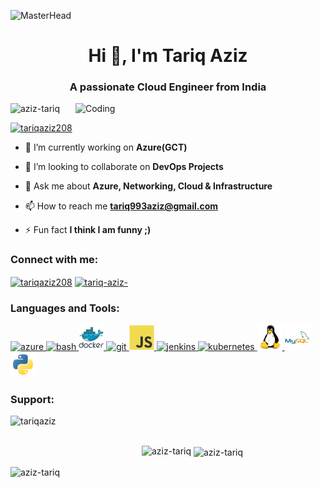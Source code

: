 ![MasterHead](https://www.educative.io/cdn-cgi/image/f=auto,fit=contain,w=1200/api/page/5069956409458688/image/download/5177935511158784.gif)
<h1 align="center">Hi 👋, I'm Tariq Aziz</h1>
<h3 align="center">A passionate Cloud Engineer from India</h3>
<img align="right"alt="Coding"width="400"src="https://cdn.dribbble.com/users/1162077/screenshots/3848914/programmer.gif">


<p align="left"> <img src="https://komarev.com/ghpvc/?username=aziz-tariq&label=Profile%20views&color=0e75b6&style=flat" alt="aziz-tariq" /> </p>

<p align="left"> <a href="https://twitter.com/tariqaziz208" target="blank"><img src="https://img.shields.io/twitter/follow/tariqaziz208?logo=twitter&style=for-the-badge" alt="tariqaziz208" /></a> </p>

- 🔭 I’m currently working on **Azure(GCT)**

- 👯 I’m looking to collaborate on **DevOps Projects**

- 💬 Ask me about **Azure, Networking, Cloud & Infrastructure**

- 📫 How to reach me **tariq993aziz@gmail.com**

- ⚡ Fun fact **I think I am funny ;)**

<h3 align="left">Connect with me:</h3>
<p align="left">
<a href="https://twitter.com/tariqaziz208" target="blank"><img align="center" src="https://raw.githubusercontent.com/rahuldkjain/github-profile-readme-generator/master/src/images/icons/Social/twitter.svg" alt="tariqaziz208" height="30" width="40" /></a>
<a href="https://linkedin.com/in/tariq-aziz-" target="blank"><img align="center" src="https://raw.githubusercontent.com/rahuldkjain/github-profile-readme-generator/master/src/images/icons/Social/linked-in-alt.svg" alt="tariq-aziz-" height="30" width="40" /></a>
</p>

<h3 align="left">Languages and Tools:</h3>
<p align="left"> <a href="https://azure.microsoft.com/en-in/" target="_blank" rel="noreferrer"> <img src="https://www.vectorlogo.zone/logos/microsoft_azure/microsoft_azure-icon.svg" alt="azure" width="40" height="40"/> </a> <a href="https://www.gnu.org/software/bash/" target="_blank" rel="noreferrer"> <img src="https://www.vectorlogo.zone/logos/gnu_bash/gnu_bash-icon.svg" alt="bash" width="40" height="40"/> </a> <a href="https://www.docker.com/" target="_blank" rel="noreferrer"> <img src="https://raw.githubusercontent.com/devicons/devicon/master/icons/docker/docker-original-wordmark.svg" alt="docker" width="40" height="40"/> </a> <a href="https://git-scm.com/" target="_blank" rel="noreferrer"> <img src="https://www.vectorlogo.zone/logos/git-scm/git-scm-icon.svg" alt="git" width="40" height="40"/> </a> <a href="https://developer.mozilla.org/en-US/docs/Web/JavaScript" target="_blank" rel="noreferrer"> <img src="https://raw.githubusercontent.com/devicons/devicon/master/icons/javascript/javascript-original.svg" alt="javascript" width="40" height="40"/> </a> <a href="https://www.jenkins.io" target="_blank" rel="noreferrer"> <img src="https://www.vectorlogo.zone/logos/jenkins/jenkins-icon.svg" alt="jenkins" width="40" height="40"/> </a> <a href="https://kubernetes.io" target="_blank" rel="noreferrer"> <img src="https://www.vectorlogo.zone/logos/kubernetes/kubernetes-icon.svg" alt="kubernetes" width="40" height="40"/> </a> <a href="https://www.linux.org/" target="_blank" rel="noreferrer"> <img src="https://raw.githubusercontent.com/devicons/devicon/master/icons/linux/linux-original.svg" alt="linux" width="40" height="40"/> </a> <a href="https://www.mysql.com/" target="_blank" rel="noreferrer"> <img src="https://raw.githubusercontent.com/devicons/devicon/master/icons/mysql/mysql-original-wordmark.svg" alt="mysql" width="40" height="40"/> </a> <a href="https://www.python.org" target="_blank" rel="noreferrer"> <img src="https://raw.githubusercontent.com/devicons/devicon/master/icons/python/python-original.svg" alt="python" width="40" height="40"/> </a> </p>

<h3 align="left">Support:</h3>
<p><a href="https://www.buymeacoffee.com/tariqaziz"> <img align="left" src="https://cdn.buymeacoffee.com/buttons/v2/default-yellow.png" height="50" width="210" alt="tariqaziz" /></a></p><br><br>

<p><img align="left" src="https://github-readme-stats.vercel.app/api/top-langs?username=aziz-tariq&show_icons=true&locale=en&layout=compact" alt="aziz-tariq" /></p>

<p>&nbsp;<img align="center" src="https://github-readme-stats.vercel.app/api?username=aziz-tariq&show_icons=true&locale=en" alt="aziz-tariq" /></p>

<p><img align="center" src="https://github-readme-streak-stats.herokuapp.com/?user=aziz-tariq&" alt="aziz-tariq" /></p>
